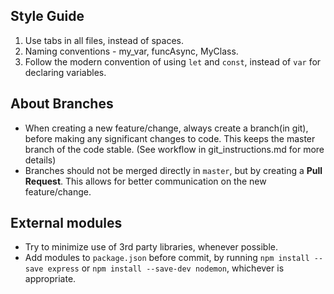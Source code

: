 ## Style Guide
1. Use tabs in all files, instead of spaces.
2. Naming conventions - my_var, funcAsync, MyClass.
3. Follow the modern convention of using `let` and `const`, instead of `var` for declaring variables.

## About Branches
- When creating a new feature/change, always create a branch(in git), before making any significant changes to code. This keeps the master branch of the code stable. (See workflow in git_instructions.md for more details)
- Branches should not be merged directly in `master`, but by creating a **Pull Request**. This allows for better communication on the new feature/change.

## External modules
- Try to minimize use of 3rd party libraries, whenever possible.
- Add modules to `package.json` before commit, by running `npm install --save express` or `npm install --save-dev nodemon`, whichever is appropriate.
